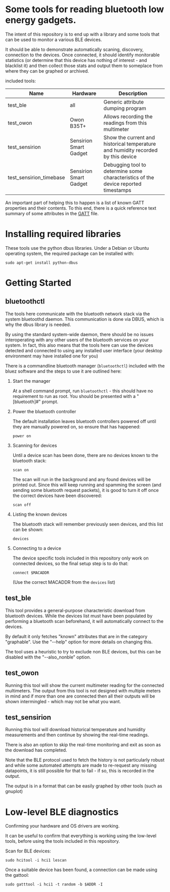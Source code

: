 # Some tools for reading bluetooth low energy gadgets.

The intent of this repository is to end up with a library and some tools
that can be used to monitor a various BLE devices.

It should be able to demonstrate automatically scaning, discovery, connection
to the devices.  Once connected, it should identify monitorable statistics
(or determine that this device has nothing of interest - and blacklist it)
and then collect those stats and output them to someplace from where they
can be graphed or archived.

included tools:

| Name | Hardware | Description |
| ---- | -------- | ----------- |
| test_ble | all | Generic attribute dumping program |
| test_owon | Owon B35T+ | Allows recording the readings from this multimeter |
| test_sensirion | Sensirion Smart Gadget | Show the current and historical temperature and humidity recorded by this device |
| test_sensirion_timebase | Sensirion Smart Gadget | Debugging tool to determine some characteristics of the device reported timestamps |

An important part of helping this to happen is a list of known GATT
properties and their contents.  To this end, there is a quick reference
text summary of some attributes in the [GATT] file.

[GATT]: ./GATT

# Installing required libraries

These tools use the python dbus libraries.  Under a Debian or Ubuntu operating
system, the required package can be installed with:

    sudo apt-get install python-dbus

# Getting Started

## bluetoothctl

The tools here communicate with the bluetooth network stack via the system
bluetoothd daemon.  This communication is done via DBUS, which is why the
dbus library is needed.

By using the standard system-wide daemon, there should be no issues
interoperating with any other users of the bluetooth services on your
system.  In fact, this also means that the tools here can use the devices
detected and connected to using any installed user interface (your desktop
environment may have installed one for you)

There is a commandline bluetooth manager (`bluetoothctl`) included with
the bluez software and the steps to use it are outlined here:

1. Start the manager

   At a shell command prompt, run `bluetoothctl` - this should have no
   requirement to run as root.  You should be presented with a "[bluetooth]#"
   prompt.

1. Power the bluetooth controller

   The default installation leaves bluetooth controllers powered off until
   they are manually powered on, so ensure that has happened:

    ```
    power on
    ```

1. Scanning for devices

   Until a device scan has been done, there are no devices known to the
   bluetooth stack:

    ```
    scan on
    ```

   The scan will run in the background and any found devices will be printed
   out.  Since this will keep running and spamming the screen (and sending
   some bluetooth request packets), it is good to turn it off once the correct
   devices have been discovered:

    ```
    scan off
    ```

1. Listing the known devices

   The bluetooth stack will remember previously seen devices, and this list
   can be shown:

    ```
    devices
    ```

1. Connecting to a device

   The device specific tools included in this repository only work on connected
   devices, so the final setup step is to do that:

    ```
    connect $MACADDR
    ```

   (Use the correct MACADDR from the `devices` list)

## test_ble

This tool provides a general-purpose characteristic download from bluetooth
devices.  While the devices list must have been populated by performing
a bluetooth scan beforehand, it will automatically connect to the
devices.

By default it only fetches "known" attributes that are in the category
"graphable".  Use the "--help" option for more details on changing this.

The tool uses a heuristic to try to exclude non BLE devices, but this can
be disabled with the "--also_nonble" option.

## test_owon

Running this tool will show the current multimeter reading for the connected
multimeters.  The output from this tool is not designed with multiple meters
in mind and if more than one are connected then all their outputs will be
shown intermingled - which may not be what you want.

## test_sensirion

Running this tool will download historical temperature and humidity
measurements and then continue by showing the real-time readings.

There is also an option to skip the real-time monitoring and exit as
soon as the download has completed.

Note that the BLE protocol used to fetch the history is not particularly
robust and while some automated attempts are made to re-request any missing
datapoints, it is still possible for that to fail - if so, this is recorded
in the output.

The output is in a format that can be easily graphed by other tools (such
as gnuplot)

# Low-level BLE diagnostics

Confirming your hardware and OS drivers are working.

It can be useful to confirm that everything is working using the low-level
tools, before using the tools included in this repository.

Scan for BLE devices:

    sudo hcitool -i hci1 lescan

Once a suitable device has been found, a connection can be made using the
gattool:

    sudo gatttool -i hci1 -t random -b $ADDR -I
